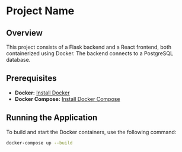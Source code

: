 # Project Name

## Overview

This project consists of a Flask backend and a React frontend, both containerized using Docker. The backend connects to a PostgreSQL database.

## Prerequisites

- **Docker:** [Install Docker](https://docs.docker.com/get-docker/)
- **Docker Compose:** [Install Docker Compose](https://docs.docker.com/compose/install/)

## Running the Application

To build and start the Docker containers, use the following command:

```bash
docker-compose up --build

